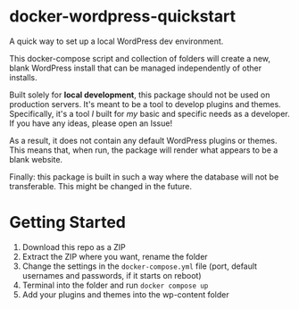 # docker-wordpress-quickstart
A quick way to set up a local WordPress dev environment.

This docker-compose script and collection of folders will create a new, blank WordPress install that can be managed independently of other installs.

Built solely for **local development**, this package should not be used on production servers. It's meant to be a tool to develop plugins and themes. Specifically, it's a tool *I* built for *my* basic and specific needs as a developer. If you have any ideas, please open an Issue!

As a result, it does not contain any default WordPress plugins or themes. This means that, when run, the package will render what appears to be a blank website.

Finally: this package is built in such a way where the database will not be transferable. This might be changed in the future.

# Getting Started
1. Download this repo as a ZIP
2. Extract the ZIP where you want, rename the folder
3. Change the settings in the `docker-compose.yml` file (port, default usernames and passwords, if it starts on reboot)
4. Terminal into the folder and run `docker compose up`
5. Add your plugins and themes into the wp-content folder